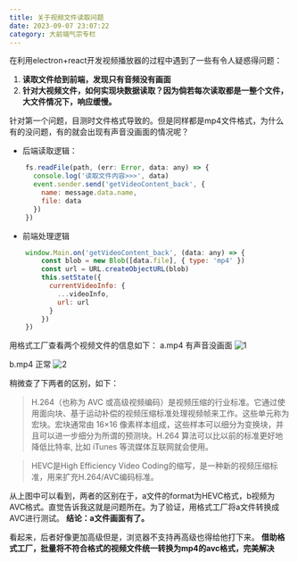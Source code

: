 ```yaml
---
title: 关于视频文件读取问题
date: 2023-09-07 23:07:22
category: 大前端气宗专栏
---
```


在利用electron+react开发视频播放器的过程中遇到了一些有令人疑惑得问题：
1. **读取文件给到前端，发现只有音频没有画面**
2. **针对大视频文件，如何实现块数据读取？因为倘若每次读取都是一整个文件，大文件情况下，响应缓慢。**

针对第一个问题，目测时文件格式导致的。但是同样都是mp4文件格式，为什么有的没问题，有的就会出现有声音没画面的情况呢？

- 后端读取逻辑：
```javascript
    fs.readFile(path, (err: Error, data: any) => {
      console.log('读取文件内容>>>', data)
      event.sender.send('getVideoContent_back', {
        name: message.data.name,
        file: data
      })
    })
```

- 前端处理逻辑
```javascript
    window.Main.on('getVideoContent_back', (data: any) => {
        const blob = new Blob([data.file], { type: 'mp4' })
        const url = URL.createObjectURL(blob)
        this.setState({
          currentVideoInfo: {
            ...videoInfo,
            url: url
          }
        })
    })
```

用格式工厂查看两个视频文件的信息如下：
a.mp4 有声音没画面
<img src="/img/视频问题1_1.png" alt="1">

b.mp4 正常
<img src="/img/视频问题1_2.png" alt="2">



稍微查了下两者的区别，如下：
> H.264（也称为 AVC 或高级视频编码）是视频压缩的行业标准。它通过使用面向块、基于运动补偿的视频压缩标准处理视频帧来工作。这些单元称为宏块。宏块通常由 16×16 像素样本组成，这些样本可以细分为变换块，并且可以进一步细分为所谓的预测块。H.264 算法可以比以前的标准更好地降低比特率, 比如 iTunes 等流媒体互联网就会使用。

> HEVC是High Efficiency Video Coding的缩写，是一种新的视频压缩标准，用来扩充H.264/AVC编码标准。

从上图中可以看到，两者的区别在于，a文件的format为HEVC格式，b视频为AVC格式。直觉告诉我这就是问题所在。为了验证，用格式工厂将a文件转换成AVC进行测试。
**结论：a文件画面有了。**

看起来，后者好像更加高级但是，浏览器不支持再高级也得给他打下来。
**借助格式工厂，批量将不符合格式的视频文件统一转换为mp4的avc格式，完美解决**


